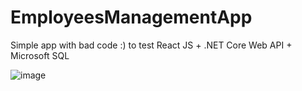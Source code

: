 # EmployeesManagementApp

Simple app with bad code :) to test React JS + .NET Core Web API + Microsoft SQL

![image](https://github.com/RavanHash/EmployeesManagementApp/assets/115817218/7c5aaf82-b139-4d64-bf9f-7315e7446303)
